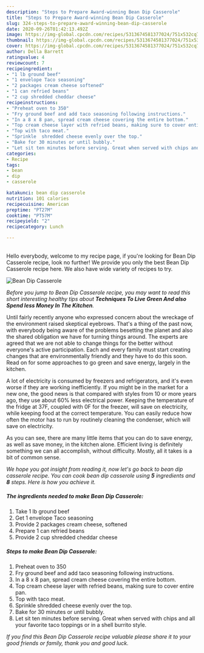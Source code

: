 ```yaml
---
description: "Steps to Prepare Award-winning Bean Dip Casserole"
title: "Steps to Prepare Award-winning Bean Dip Casserole"
slug: 324-steps-to-prepare-award-winning-bean-dip-casserole
date: 2020-09-26T01:42:13.492Z
image: https://img-global.cpcdn.com/recipes/5313674581377024/751x532cq70/bean-dip-casserole-recipe-main-photo.jpg
thumbnail: https://img-global.cpcdn.com/recipes/5313674581377024/751x532cq70/bean-dip-casserole-recipe-main-photo.jpg
cover: https://img-global.cpcdn.com/recipes/5313674581377024/751x532cq70/bean-dip-casserole-recipe-main-photo.jpg
author: Della Barrett
ratingvalue: 4
reviewcount: 7
recipeingredient:
- "1 lb ground beef"
- "1 envelope Taco seasoning"
- "2 packages cream cheese softened"
- "1 can refried beans"
- "2 cup shredded cheddar cheese"
recipeinstructions:
- "Preheat oven to 350"
- "Fry ground beef and add taco seasoning following instructions."
- "In a 8 x 8 pan, spread cream cheese covering the entire bottom."
- "Top cream cheese layer with refried beans, making sure to cover entire pan."
- "Top with taco meat."
- "Sprinkle  shredded cheese evenly over the top."
- "Bake for 30 minutes or until bubbly."
- "Let sit ten minutes before serving. Great when served with chips and all your favorite taco toppings or in a shell burrito style."
categories:
- Recipe
tags:
- bean
- dip
- casserole

katakunci: bean dip casserole 
nutrition: 101 calories
recipecuisine: American
preptime: "PT27M"
cooktime: "PT57M"
recipeyield: "2"
recipecategory: Lunch

---
```

<br>
Hello everybody, welcome to my recipe page, if you're looking for Bean Dip Casserole recipe, look no further! We provide you only the best Bean Dip Casserole recipe here. We also have wide variety of recipes to try.
<br>


![Bean Dip Casserole](https://img-global.cpcdn.com/recipes/5313674581377024/751x532cq70/bean-dip-casserole-recipe-main-photo.jpg)

<i>Before you jump to Bean Dip Casserole recipe, you may want to read this short interesting healthy tips about 
<strong>Techniques To Live Green And also Spend less Money In The Kitchen</strong>.</i>
</br>

Until fairly recently anyone who expressed concern about the wreckage of the environment raised skeptical eyebrows. That's a thing of the past now, with everybody being aware of the problems besetting the planet and also the shared obligation we have for turning things around. The experts are agreed that we are not able to change things for the better without everyone's active participation. Each and every family must start creating changes that are environmentally friendly and they have to do this soon. Read on for some approaches to go green and save energy, largely in the kitchen.

A lot of electricity is consumed by freezers and refrigerators, and it's even worse if they are working inefficiently. If you might be in the market for a new one, the good news is that compared with styles from 10 or more years ago, they use about 60% less electrical power. Keeping the temperature of the fridge at 37F, coupled with 0F for the freezer, will save on electricity, while keeping food at the correct temperature. You can easily reduce how often the motor has to run by routinely cleaning the condenser, which will save on electricity.

As you can see, there are many little items that you can do to save energy, as well as save money, in the kitchen alone. Efficient living is definitely something we can all accomplish, without difficulty. Mostly, all it takes is a bit of common sense.


<i>We hope you got insight from reading it, now let's go back to bean dip casserole recipe. You can cook bean dip casserole using <strong>5</strong> ingredients and <strong>8</strong> steps. Here is how you achieve it.
</i>

##### The ingredients needed to make Bean Dip Casserole:

1. Take 1 lb ground beef
1. Get 1 envelope Taco seasoning
1. Provide 2 packages cream cheese, softened
1. Prepare 1 can refried beans
1. Provide 2 cup shredded cheddar cheese


##### Steps to make Bean Dip Casserole:

1. Preheat oven to 350
1. Fry ground beef and add taco seasoning following instructions.
1. In a 8 x 8 pan, spread cream cheese covering the entire bottom.
1. Top cream cheese layer with refried beans, making sure to cover entire pan.
1. Top with taco meat.
1. Sprinkle  shredded cheese evenly over the top.
1. Bake for 30 minutes or until bubbly.
1. Let sit ten minutes before serving. Great when served with chips and all your favorite taco toppings or in a shell burrito style.


<i>If you find this Bean Dip Casserole recipe valuable please share it to your good friends or family, thank you and good luck.</i>
